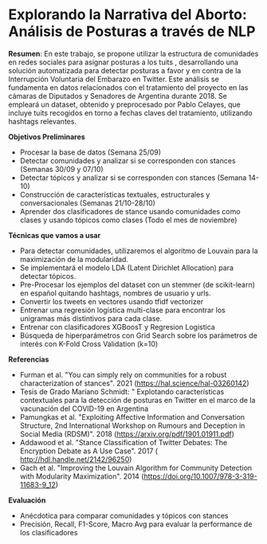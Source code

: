 # Explorando la Narrativa del Aborto: Análisis de Posturas a través de NLP

**Resumen**: 
En este trabajo, se propone utilizar la estructura de comunidades en redes sociales para asignar posturas a los tuits , desarrollando una solución automatizada para detectar posturas a favor y en contra de la Interrupción Voluntaria del Embarazo en Twitter. Este análisis se fundamenta en datos relacionados con el tratamiento del proyecto en las cámaras de Diputados y Senadores de Argentina durante 2018. Se empleará un dataset, obtenido y preprocesado por Pablo Celayes, que incluye tuits recogidos en torno a fechas claves del tratamiento, utilizando hashtags relevantes.

**Objetivos Preliminares**
- Procesar la base de datos (Semana 25/09)
- Detectar comunidades y analizar si se corresponden con stances (Semanas 30/09 y 07/10)
- Detectar tópicos y analizar si se corresponden con stances (Semana 14-10)
- Construcción de  características textuales, estructurales y conversacionales (Semanas 21/10-28/10)
- Aprender dos clasificadores de stance usando comunidades como clases y usando tópicos como clases (Todo el mes de noviembre) 

**Técnicas que vamos a usar**

- Para detectar comunidades, utilizaremos el algoritmo de Louvain para la maximización de la modularidad.
- Se implementará el modelo LDA (Latent Dirichlet Allocation) para detectar tópicos.
- Pre-Procesar los ejemplos del dataset con un stemmer (de scikit-learn) en español quitando hashtags, nombres de usuario y urls.
- Convertir los tweets en vectores usando tfidf vectorizer
- Entrenar una regresión logística multi-clase para encontrar los unigramas más distintivos para cada clase.
- Entrenar con clasificadores XGBoosT y Regresion Logistica
- Búsqueda de hiperparámetros con Grid Search sobre los parámetros de interés con K-Fold Cross Validation (k=10)

**Referencias**
 - Furman et al. "You can simply rely on communities for a robust characterization of stances". 2021 (https://hal.science/hal-03260142)
 - Tesis de Grado Mariano Schmidt: " Explotando características contextuales para la detección de posturas en Twitter en el marco de la vacunación del COVID-19 en Argentina
 - Pamungkas et al. "Exploiting Affective Information and Conversation Structure, 2nd International Workshop on Rumours and Deception in Social Media (RDSM)". 2018 (https://arxiv.org/pdf/1901.01911.pdf)
 - Addawood et al. "Stance Classification of Twitter Debates: The Encryption Debate as A Use Case". 2017 ( http://hdl.handle.net/2142/96250)
 - Gach et al. "Improving the Louvain Algorithm for Community Detection with Modularity Maximization". 2014 (https://doi.org/10.1007/978-3-319-11683-9_12)

 **Evaluación**
 - Anécdotica para comparar comunidades y tópicos con stances
 - Precisión, Recall, F1-Score, Macro Avg para evaluar la performance de los clasificadores

  
  



